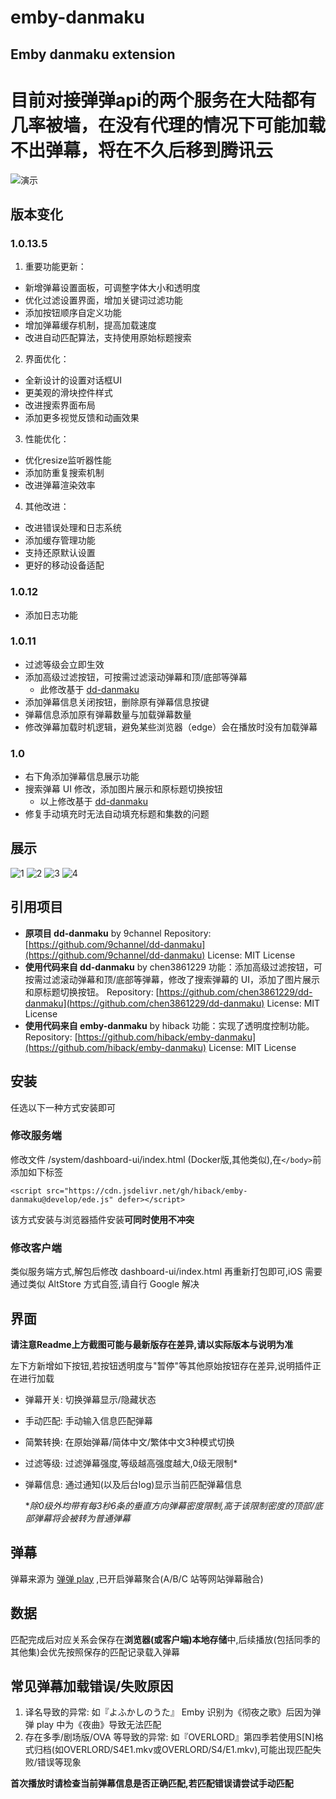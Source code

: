 # emby-danmaku

## Emby danmaku extension

# 目前对接弹弹api的两个服务在大陆都有几率被墙，在没有代理的情况下可能加载不出弹幕，将在不久后移到腾讯云

![演示](https://raw.githubusercontent.com/kutongling/emby-danmaku/master/演示.jpg)

## 版本变化

### 1.0.13.5

1. 重要功能更新：

* 新增弹幕设置面板，可调整字体大小和透明度
* 优化过滤设置界面，增加关键词过滤功能
* 添加按钮顺序自定义功能
* 增加弹幕缓存机制，提高加载速度
* 改进自动匹配算法，支持使用原始标题搜索

2. 界面优化：

* 全新设计的设置对话框UI
* 更美观的滑块控件样式
* 改进搜索界面布局
* 添加更多视觉反馈和动画效果

3. 性能优化：

* 优化resize监听器性能
* 添加防重复搜索机制
* 改进弹幕渲染效率

4. 其他改进：

* 改进错误处理和日志系统
* 添加缓存管理功能
* 支持还原默认设置
* 更好的移动设备适配

### 1.0.12

- 添加日志功能

### 1.0.11

- 过滤等级会立即生效
- 添加高级过滤按钮，可按需过滤滚动弹幕和顶/底部等弹幕
  - 此修改基于 [dd-danmaku](https://github.com/chen3861229/dd-danmaku)
- 添加弹幕信息关闭按钮，删除原有弹幕信息按键
- 弹幕信息添加原有弹幕数量与加载弹幕数量
- 修改弹幕加载时机逻辑，避免某些浏览器（edge）会在播放时没有加载弹幕

### 1.0

- 右下角添加弹幕信息展示功能
- 搜索弹幕 UI 修改，添加图片展示和原标题切换按钮
  - 以上修改基于 [dd-danmaku](https://github.com/chen3861229/dd-danmaku)
- 修复手动填充时无法自动填充标题和集数的问题

## 展示
  ![1](https://raw.githubusercontent.com/kutongling/emby-danmaku/master/图片/PixPin_2025-01-27_01-19-09.png)
  ![2](https://raw.githubusercontent.com/kutongling/emby-danmaku/master/图片/PixPin_2025-01-27_01-19-21.png)
  ![3](https://raw.githubusercontent.com/kutongling/emby-danmaku/master/图片/PixPin_2025-01-27_01-19-32.png)
  ![4](https://raw.githubusercontent.com/kutongling/emby-danmaku/master/图片/PixPin_2025-01-27_01-19-40.png)
  

## 引用项目

- **原项目 dd-danmaku** by 9channel
  Repository: [https://github.com/9channel/dd-danmaku](https://github.com/9channel/dd-danmaku)
  License: MIT License
- **使用代码来自 dd-danmaku** by chen3861229
  功能：添加高级过滤按钮，可按需过滤滚动弹幕和顶/底部等弹幕，修改了搜索弹幕的 UI，添加了图片展示和原标题切换按钮。
  Repository: [https://github.com/chen3861229/dd-danmaku](https://github.com/chen3861229/dd-danmaku)
  License: MIT License
- **使用代码来自 emby-danmaku** by hiback
  功能：实现了透明度控制功能。
  Repository: [https://github.com/hiback/emby-danmaku](https://github.com/hiback/emby-danmaku)
  License: MIT License

## 安装

任选以下一种方式安装即可

### 修改服务端

修改文件 /system/dashboard-ui/index.html (Docker版,其他类似),在`</body>`前添加如下标签

```
<script src="https://cdn.jsdelivr.net/gh/hiback/emby-danmaku@develop/ede.js" defer></script>
```

该方式安装与浏览器插件安装**可同时使用不冲突**

### 修改客户端

类似服务端方式,解包后修改 dashboard-ui/index.html 再重新打包即可,iOS 需要通过类似 AltStore 方式自签,请自行 Google 解决

## 界面

**请注意Readme上方截图可能与最新版存在差异,请以实际版本与说明为准**

左下方新增如下按钮,若按钮透明度与"暂停"等其他原始按钮存在差异,说明插件正在进行加载

- 弹幕开关: 切换弹幕显示/隐藏状态
- 手动匹配: 手动输入信息匹配弹幕
- 简繁转换: 在原始弹幕/简体中文/繁体中文3种模式切换
- 过滤等级: 过滤弹幕强度,等级越高强度越大,0级无限制*
- 弹幕信息: 通过通知(以及后台log)显示当前匹配弹幕信息

  **除0级外均带有每3秒6条的垂直方向弹幕密度限制,高于该限制密度的顶部/底部弹幕将会被转为普通弹幕*

## 弹幕

弹幕来源为 [弹弹 play](https://www.dandanplay.com/) ,已开启弹幕聚合(A/B/C 站等网站弹幕融合)

## 数据

匹配完成后对应关系会保存在**浏览器(或客户端)本地存储**中,后续播放(包括同季的其他集)会优先按照保存的匹配记录载入弹幕

## 常见弹幕加载错误/失败原因

1. 译名导致的异常: 如『よふかしのうた』 Emby 识别为《彻夜之歌》后因为弹弹 play 中为《夜曲》导致无法匹配
2. 存在多季/剧场版/OVA 等导致的异常: 如『OVERLORD』第四季若使用S[N]格式归档(如OVERLORD/S4E1.mkv或OVERLORD/S4/E1.mkv),可能出现匹配失败/错误等现象

**首次播放时请检查当前弹幕信息是否正确匹配,若匹配错误请尝试手动匹配**

